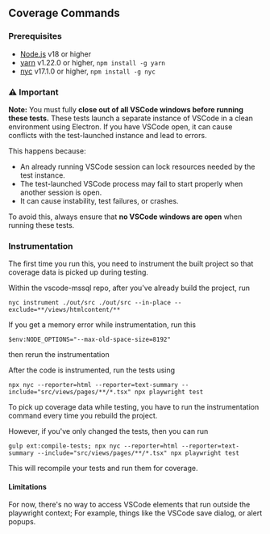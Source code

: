 ## Coverage Commands

### Prerequisites

- [Node.js](https://nodejs.org/en/) v18 or higher
- [yarn](https://yarnpkg.com/) v1.22.0 or higher, `npm install -g yarn`
- [nyc](https://www.npmjs.com/package/nyc) v17.1.0 or higher, `npm install -g nyc`


### ⚠️ Important

**Note:** You must fully **close out of all VSCode windows before running these tests.**
These tests launch a separate instance of VSCode in a clean environment using Electron.
If you have VSCode open, it can cause conflicts with the test-launched instance and lead to errors.

This happens because:
- An already running VSCode session can lock resources needed by the test instance.
- The test-launched VSCode process may fail to start properly when another session is open.
- It can cause instability, test failures, or crashes.

To avoid this, always ensure that **no VSCode windows are open** when running these tests.

### Instrumentation

The first time you run this, you need to instrument the built project so that coverage data is picked up during testing.

Within the vscode-mssql repo, after you've already build the project, run

```shell
nyc instrument ./out/src ./out/src --in-place --exclude=**/views/htmlcontent/**
```

If you get a memory error while instrumentation, run this
```shell
$env:NODE_OPTIONS="--max-old-space-size=8192"
```
then rerun the instrumentation

After the code is instrumented, run the tests using
```shell
npx nyc --reporter=html --reporter=text-summary --include="src/views/pages/**/*.tsx" npx playwright test
```

To pick up coverage data while testing, you have to run the instrumentation command every time you rebuild the project.

However, if you've only changed the tests, then you can run

```shell
gulp ext:compile-tests; npx nyc --reporter=html --reporter=text-summary --include="src/views/pages/**/*.tsx" npx playwright test
```

This will recompile your tests and run them for coverage.

#### Limitations
For now, there's no way to access VSCode elements that run outside the playwright context; For example, things like the VSCode save dialog, or alert popups.